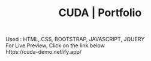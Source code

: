 # <p align="center"> CUDA | Portfolio </p>
<br>
Used : HTML, CSS, BOOTSTRAP, JAVASCRIPT, JQUERY
<br>
For Live Preview, Click on the link below
<br>
https://cuda-demo.netlify.app/
